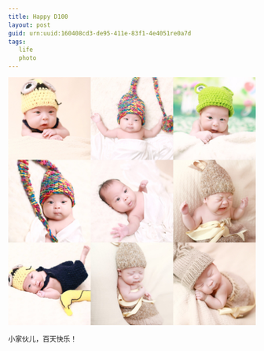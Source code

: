 ```yaml
---
title: Happy D100
layout: post
guid: urn:uuid:160408cd3-de95-411e-83f1-4e4051re0a7d
tags: 
   life
   photo
---
```


![hand in hand](/media/files/2016/d100.jpg)

小家伙儿，百天快乐！
